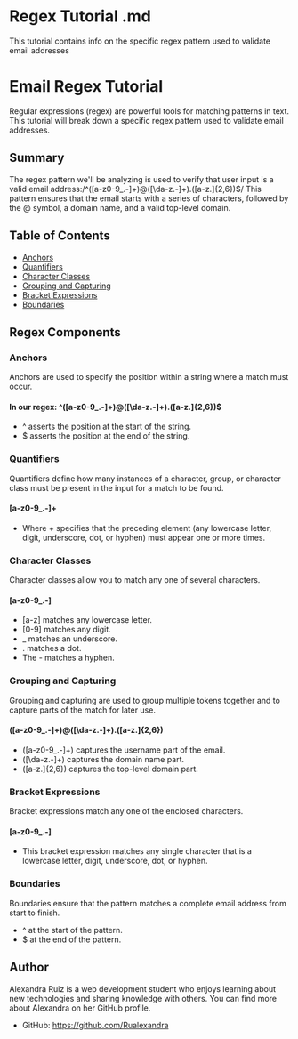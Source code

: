 # Regex Tutorial .md
This tutorial contains info on the specific regex pattern used to validate email addresses
# Email Regex Tutorial

Regular expressions (regex) are powerful tools for matching patterns in text. This tutorial will break down a specific regex pattern used to validate email addresses.

## Summary
The regex pattern we'll be analyzing is used to verify that user input is a valid email address:/^([a-z0-9_\.-]+)@([\da-z\.-]+)\.([a-z\.]{2,6})$/
This pattern ensures that the email starts with a series of characters, followed by the @ symbol, a domain name, and a valid top-level domain.


## Table of Contents

- [Anchors](#anchors)
- [Quantifiers](#quantifiers)
- [Character Classes](#character-classes)
- [Grouping and Capturing](#grouping-and-capturing)
- [Bracket Expressions](#bracket-expressions)
- [Boundaries](#boundaries)


## Regex Components

### Anchors
Anchors are used to specify the position within a string where a match must occur.
#### In our regex: ^([a-z0-9_\.-]+)@([\da-z\.-]+)\.([a-z\.]{2,6})$
- ^ asserts the position at the start of the string.
- $ asserts the position at the end of the string.


### Quantifiers
Quantifiers define how many instances of a character, group, or character class must be present in the input for a match to be found.
#### [a-z0-9_\.-]+
-  Where + specifies that the preceding element (any lowercase letter, digit, underscore, dot, or hyphen) must appear one or more times.

### Character Classes
Character classes allow you to match any one of several characters.
#### [a-z0-9_\.-]
- [a-z] matches any lowercase letter.
- [0-9] matches any digit.
- _ matches an underscore.
- \. matches a dot.
- The - matches a hyphen.


### Grouping and Capturing
Grouping and capturing are used to group multiple tokens together and to capture parts of the match for later use.
#### ([a-z0-9_\.-]+)@([\da-z\.-]+)\.([a-z\.]{2,6})
- ([a-z0-9_\.-]+) captures the username part of the email.
- ([\da-z\.-]+) captures the domain name part.
- ([a-z\.]{2,6}) captures the top-level domain part.

### Bracket Expressions
Bracket expressions match any one of the enclosed characters.
#### [a-z0-9_\.-]
- This bracket expression matches any single character that is a lowercase letter, digit, underscore, dot, or hyphen.

### Boundaries
Boundaries ensure that the pattern matches a complete email address from start to finish.
- ^ at the start of the pattern.
- $ at the end of the pattern.


## Author

Alexandra Ruiz is a web development student who enjoys learning about new technologies and sharing knowledge with others. You can find more about Alexandra on her GitHub profile. 

- GitHub: https://github.com/Rualexandra


